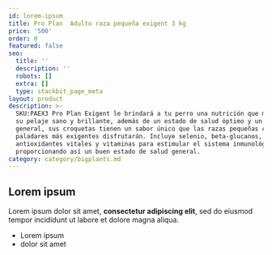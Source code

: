 ```yaml
---
id: lorem-ipsum
title: Pro Plan  Adulto raza pequeña exigent 3 kg
price: '500'
order: 0
featured: false
seo:
  title: ''
  description: ''
  robots: []
  extra: []
  type: stackbit_page_meta
layout: product
description: >-
  SKU:PAEX3 Pro Plan Exigent le brindará a tu perro una nutrición que mantendrá
  su pelaje sano y brillante, además de un estado de salud óptimo y un bienestar
  general, sus croquetas tienen un sabor único que las razas pequeñas con los
  paladares más exigentes disfrutarán. Incluye selenio, beta-glucanos,
  antioxidantes vitales y vitaminas para estimular el sistema inmunológico,
  proporcionando así un buen estado de salud general. 
category: category/bigplants.md
---
```

## Lorem ipsum

Lorem ipsum dolor sit amet, **consectetur adipiscing elit**, sed do eiusmod tempor incididunt ut labore et dolore magna aliqua.

- Lorem ipsum
- dolor sit amet